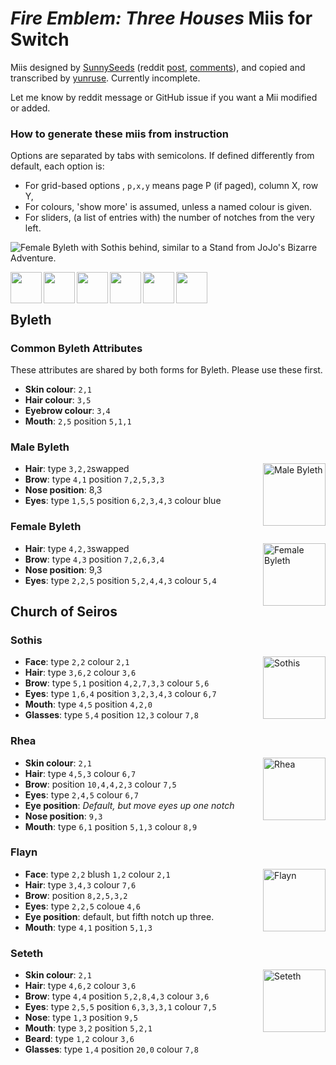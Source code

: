# *Fire Emblem: Three Houses* Miis for Switch

Miis designed by [SunnySeeds] (reddit [post], [comments]), and copied and transcribed by [yunruse]. Currently incomplete.

Let me know by reddit message or GitHub issue if you want a Mii modified or added.

[SunnySeeds]: https://reddit.com/u/sunnyseeds
[yunruse]: https://reddit.com/u/yunruse
[post]: https://imgur.com/gallery/1w0Wmm0
[comments]: https://www.reddit.com/r/fireemblem/comments/d1huf4

### How to generate these miis from instruction

Options are separated by tabs with semicolons. If defined differently from default, each option is:

  - For grid-based options , `p,x,y` means page P (if paged), column X, row Y,
  - For colours, 'show more' is assumed, unless a named colour is given.
  - For sliders, (a list of entries with) the number of notches from the very left.

![Female Byleth with Sothis behind, similar to a Stand from JoJo's Bizarre Adventure.](https://i.imgur.com/PIVQ3T9.jpg)

<img src="https://i.imgur.com/UDU7JHd.jpg" alt="" width=50 align=left />
<img src="https://i.imgur.com/QR1eMtk.jpg" alt="" width=50 align=left />
<img src="https://i.imgur.com/vlyVM5e.jpg" alt="" width=50 align=left />
<img src="https://i.imgur.com/V6cOHOw.jpg" alt="" width=50 align=left />
<img src="https://i.imgur.com/Qaviupw.jpg" alt="" width=50 align=left />
<img src="https://i.imgur.com/foTvXwf.jpg" alt="" width=50 align=left />

<br><br>

## Byleth

### Common Byleth Attributes

These attributes are shared by both forms for Byleth. Please use these first.

  - **Skin colour**: `2,1`
  - **Hair colour**: `3,5`
  - **Eyebrow colour**: `3,4`
  - **Mouth**: `2,5` position `5,1,1`

### Male Byleth

<img src="https://i.imgur.com/UDU7JHd.jpg" alt="Male Byleth" width=100 align=right />

  - **Hair**: type `3,2,2`swapped
  - **Brow**: type `4,1` position `7,2,5,3,3`
  - **Nose position**: 8,3
  - **Eyes**: type `1,5,5` position `6,2,3,4,3` colour blue

### Female Byleth

<img src="https://i.imgur.com/QR1eMtk.jpg" alt="Female Byleth" width=100 align=right />

  - **Hair**: type `4,2,3`swapped
  - **Brow**: type `4,3` position `7,2,6,3,4`
  - **Nose position**: 9,3
  - **Eyes**: type `2,2,5` position `5,2,4,4,3` colour `5,4`

## Church of Seiros

### Sothis

<img src="https://i.imgur.com/vlyVM5e.jpg" alt="Sothis" width=100 align=right />

  - **Face**: type `2,2` colour `2,1`
  - **Hair**: type `3,6,2` colour `3,6`
  - **Brow**: type `5,1` position `4,2,7,3,3` colour `5,6`
  - **Eyes**: type `1,6,4` position `3,2,3,4,3` colour `6,7`
  - **Mouth**: type `4,5` position `4,2,0`
  - **Glasses**: type `5,4` position `12,3` colour `7,8`

### Rhea

<img src="https://i.imgur.com/V6cOHOw.jpg" alt="Rhea" width=100 align=right />

  - **Skin colour**: `2,1`
  - **Hair**: type `4,5,3` colour `6,7`
  - **Brow**: position `10,4,4,2,3` colour `7,5`
  - **Eyes**: type `2,4,5` colour `6,7`
  - **Eye position**: *Default, but move eyes up one notch*
  - **Nose position**: `9,3`
  - **Mouth**: type `6,1` position `5,1,3` colour `8,9`

### Flayn

<img src="https://i.imgur.com/Qaviupw.jpg" alt="Flayn" width=100 align=right />

  - **Face**: type `2,2` blush `1,2` colour `2,1`
  - **Hair**: type `3,4,3` colour `7,6`
  - **Brow**: position `8,2,5,3,2`
  - **Eyes**: type `2,2,5` coloue `4,6`
  - **Eye position**: default, but fifth notch up three.
  - **Mouth**: type `4,1` position `5,1,3`

### Seteth

<img src="https://i.imgur.com/foTvXwf.jpg" alt="Seteth" width=100 align=right />

  - **Skin colour**: `2,1`
  - **Hair**: type `4,6,2` colour `3,6`
  - **Brow**: type `4,4` position `5,2,8,4,3` colour `3,6`
  - **Eyes**: type `2,5,5` position `6,3,3,3,1` colour `7,5`
  - **Nose**: type `1,3` position `9,5`
  - **Mouth**: type `3,2` position `5,2,1`
  - **Beard**: type `1,2` colour `3,6`
  - **Glasses**: type `1,4` position `20,0` colour `7,8`
